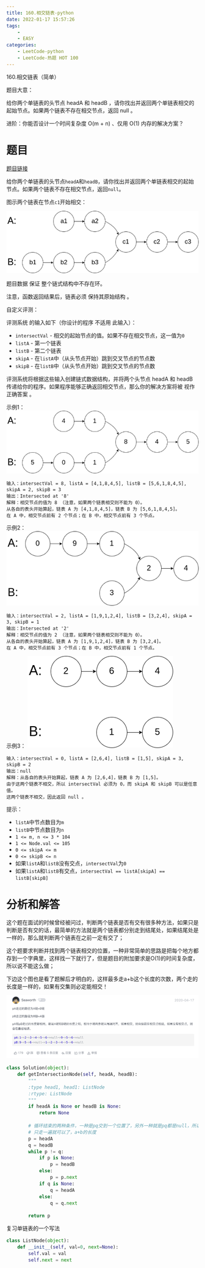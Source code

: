 ```yaml
---
title: 160.相交链表-python
date: 2022-01-17 15:57:26
tags:
    - 
    - EASY
categories:
	- LeetCode-python
	- LeetCode-热题 HOT 100
---
```


160.相交链表（简单）

题目大意：

给你两个单链表的头节点 headA 和 headB ，请你找出并返回两个单链表相交的起始节点。如果两个链表不存在相交节点，返回 null 。

进阶：你能否设计一个时间复杂度 O(m + n) 、仅用 O(1) 内存的解决方案？

<!--more-->

# 题目

[题目链接](https://leetcode-cn.com/problems/intersection-of-two-linked-lists/)

给你两个单链表的头节点```headA```和```headB```，请你找出并返回两个单链表相交的起始节点。如果两个链表不存在相交节点，返回```null```。

图示两个链表在节点```c1```开始相交：

![](/images/2022-01-17-16-20-00.png)

题目数据 保证 整个链式结构中不存在环。

注意，函数返回结果后，链表必须 保持其原始结构 。

自定义评测：

评测系统 的输入如下（你设计的程序 不适用 此输入）：

- ```intersectVal``` - 相交的起始节点的值。如果不存在相交节点，这一值为```0```
- ```listA``` - 第一个链表
- ```listB``` - 第二个链表
- ```skipA``` - 在```listA```中（从头节点开始）跳到交叉节点的节点数
- ```skipB``` - 在```listB```中（从头节点开始）跳到交叉节点的节点数

评测系统将根据这些输入创建链式数据结构，并将两个头节点 headA 和 headB 传递给你的程序。如果程序能够正确返回相交节点，那么你的解决方案将被 视作正确答案 。

示例1：
![](/images/2022-01-17-16-28-41.png)
```
输入：intersectVal = 8, listA = [4,1,8,4,5], listB = [5,6,1,8,4,5], skipA = 2, skipB = 3
输出：Intersected at '8'
解释：相交节点的值为 8 （注意，如果两个链表相交则不能为 0）。
从各自的表头开始算起，链表 A 为 [4,1,8,4,5]，链表 B 为 [5,6,1,8,4,5]。
在 A 中，相交节点前有 2 个节点；在 B 中，相交节点前有 3 个节点。
```

示例2：
![](/images/2022-01-17-16-28-58.png)
```
输入：intersectVal = 2, listA = [1,9,1,2,4], listB = [3,2,4], skipA = 3, skipB = 1
输出：Intersected at '2'
解释：相交节点的值为 2 （注意，如果两个链表相交则不能为 0）。
从各自的表头开始算起，链表 A 为 [1,9,1,2,4]，链表 B 为 [3,2,4]。
在 A 中，相交节点前有 3 个节点；在 B 中，相交节点前有 1 个节点。
```

示例3：
![](/images/2022-01-17-16-29-05.png)
```
输入：intersectVal = 0, listA = [2,6,4], listB = [1,5], skipA = 3, skipB = 2
输出：null
解释：从各自的表头开始算起，链表 A 为 [2,6,4]，链表 B 为 [1,5]。
由于这两个链表不相交，所以 intersectVal 必须为 0，而 skipA 和 skipB 可以是任意值。
这两个链表不相交，因此返回 null 。
```


提示：
- ```listA```中节点数目为```m```
- ```listB```中节点数目为```n```
- ```1 <= m, n <= 3 * 104```
- ```1 <= Node.val <= 105```
- ```0 <= skipA <= m```
- ```0 <= skipB <= n```
- 如果```listA```和```listB```没有交点，```intersectVal```为```0```
- 如果```listA```和```listB```有交点，```intersectVal == listA[skipA] == listB[skipB]```


# 分析和解答

这个题在面试的时候曾经被问过，判断两个链表是否有交有很多种方法，如果只是判断是否有交的话，最简单的方法就是两个链表都分别走到结尾处，如果结尾处是一样的，那么就判断两个链表在之前一定有交了；

这个题要求判断并找到两个链表相交的位置，一种非常简单的思路是把每个地方都存到一个字典里，这样找一下就行了，但是题目的附加要求是O(1)的时间复杂度，所以说不能这么做；

下边这个图也是看了题解后才明白的，这样最多走a+b这个长度的次数，两个走的长度是一样的，如果有交集则必定能相交！

![](/images/2022-01-17-16-16-56.png)

```python
class Solution(object):
    def getIntersectionNode(self, headA, headB):
        """
        :type head1, head1: ListNode
        :rtype: ListNode
        """
        if headA is None or headB is None:
            return None

        # 循环结束的两种条件，一种是pq交到一个位置了，另外一种就是pq都是null，所以都是
        # 只走一遍就可以了，a+b的长度
        p = headA
        q = headB
        while p != q:
            if p is None:
                p = headB
            else:
                p = p.next
            if q is None:
                q = headA
            else:
                q = q.next

        return p
```


复习单链表的一个写法
```python
class ListNode(object):
    def __init__(self, val=0, next=None):
        self.val = val
        self.next = next
```